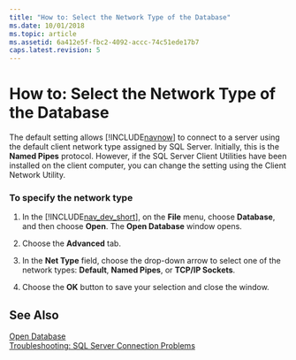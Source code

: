 ```yaml
---
title: "How to: Select the Network Type of the Database"
ms.date: 10/01/2018
ms.topic: article
ms.assetid: 6a412e5f-fbc2-4092-accc-74c51ede17b7
caps.latest.revision: 5
---
```

# How to: Select the Network Type of the Database
The default setting allows [!INCLUDE[navnow](includes/navnow_md.md)] to connect to a server using the default client network type assigned by SQL Server. Initially, this is the **Named Pipes** protocol. However, if the SQL Server Client Utilities have been installed on the client computer, you can change the setting using the Client Network Utility.  

### To specify the network type  

1.  In the [!INCLUDE[nav_dev_short](includes/nav_dev_short_md.md)], on the **File** menu, choose **Database**, and then choose **Open**. The **Open Database** window opens.  

2.  Choose the **Advanced** tab.  

3.  In the **Net Type** field, choose the drop-down arrow to select one of the network types:  **Default**, **Named Pipes**, or **TCP/IP Sockets**.  

4.  Choose the **OK** button to save your selection and close the window.  

## See Also  
 [Open Database](uiref/-$-S_2335-Open-Database-$-.md)   
 [Troubleshooting: SQL Server Connection Problems](Troubleshooting--SQL-Server-Connection-Problems.md)
